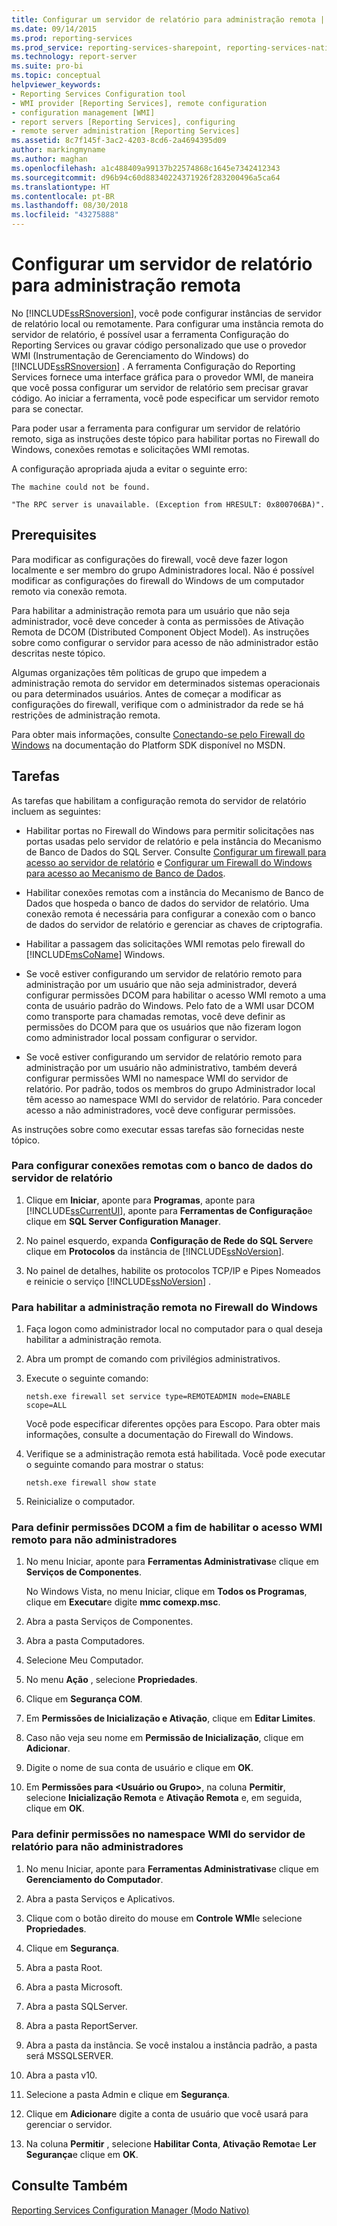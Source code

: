 ```yaml
---
title: Configurar um servidor de relatório para administração remota | Microsoft Docs
ms.date: 09/14/2015
ms.prod: reporting-services
ms.prod_service: reporting-services-sharepoint, reporting-services-native
ms.technology: report-server
ms.suite: pro-bi
ms.topic: conceptual
helpviewer_keywords:
- Reporting Services Configuration tool
- WMI provider [Reporting Services], remote configuration
- configuration management [WMI]
- report servers [Reporting Services], configuring
- remote server administration [Reporting Services]
ms.assetid: 8c7f145f-3ac2-4203-8cd6-2a4694395d09
author: markingmyname
ms.author: maghan
ms.openlocfilehash: a1c488409a99137b22574868c1645e7342412343
ms.sourcegitcommit: d96b94c60d88340224371926f283200496a5ca64
ms.translationtype: HT
ms.contentlocale: pt-BR
ms.lasthandoff: 08/30/2018
ms.locfileid: "43275888"
---
```

# <a name="configure-a-report-server-for-remote-administration"></a>Configurar um servidor de relatório para administração remota
  No [!INCLUDE[ssRSnoversion](../../includes/ssrsnoversion-md.md)], você pode configurar instâncias de servidor de relatório local ou remotamente. Para configurar uma instância remota do servidor de relatório, é possível usar a ferramenta Configuração do Reporting Services ou gravar código personalizado que use o provedor WMI (Instrumentação de Gerenciamento do Windows) do [!INCLUDE[ssRSnoversion](../../includes/ssrsnoversion-md.md)] . A ferramenta Configuração do Reporting Services fornece uma interface gráfica para o provedor WMI, de maneira que você possa configurar um servidor de relatório sem precisar gravar código. Ao iniciar a ferramenta, você pode especificar um servidor remoto para se conectar.  
  
 Para poder usar a ferramenta para configurar um servidor de relatório remoto, siga as instruções deste tópico para habilitar portas no Firewall do Windows, conexões remotas e solicitações WMI remotas.  
  
 A configuração apropriada ajuda a evitar o seguinte erro:  
  
 `The machine could not be found.`  
  
 `"The RPC server is unavailable. (Exception from HRESULT: 0x800706BA)".`  
  
## <a name="prerequisites"></a>Prerequisites  
 Para modificar as configurações do firewall, você deve fazer logon localmente e ser membro do grupo Administradores local. Não é possível modificar as configurações do firewall do Windows de um computador remoto via conexão remota.  
  
 Para habilitar a administração remota para um usuário que não seja administrador, você deve conceder à conta as permissões de Ativação Remota de DCOM (Distributed Component Object Model). As instruções sobre como configurar o servidor para acesso de não administrador estão descritas neste tópico.  
  
 Algumas organizações têm políticas de grupo que impedem a administração remota do servidor em determinados sistemas operacionais ou para determinados usuários. Antes de começar a modificar as configurações do firewall, verifique com o administrador da rede se há restrições de administração remota.  
  
 Para obter mais informações, consulte [Conectando-se pelo Firewall do Windows](http://go.microsoft.com/fwlink/?LinkId=63615) na documentação do Platform SDK disponível no MSDN.  
  
## <a name="tasks"></a>Tarefas  
 As tarefas que habilitam a configuração remota do servidor de relatório incluem as seguintes:  
  
-   Habilitar portas no Firewall do Windows para permitir solicitações nas portas usadas pelo servidor de relatório e pela instância do Mecanismo de Banco de Dados do SQL Server.  Consulte [Configurar um firewall para acesso ao servidor de relatório](../../reporting-services/report-server/configure-a-firewall-for-report-server-access.md) e [Configurar um Firewall do Windows para acesso ao Mecanismo de Banco de Dados](../../database-engine/configure-windows/configure-a-windows-firewall-for-database-engine-access.md).  
  
-   Habilitar conexões remotas com a instância do Mecanismo de Banco de Dados que hospeda o banco de dados do servidor de relatório. Uma conexão remota é necessária para configurar a conexão com o banco de dados do servidor de relatório e gerenciar as chaves de criptografia.  
  
-   Habilitar a passagem das solicitações WMI remotas pelo firewall do [!INCLUDE[msCoName](../../includes/msconame-md.md)] Windows.  
  
-   Se você estiver configurando um servidor de relatório remoto para administração por um usuário que não seja administrador, deverá configurar permissões DCOM para habilitar o acesso WMI remoto a uma conta de usuário padrão do Windows. Pelo fato de a WMI usar DCOM como transporte para chamadas remotas, você deve definir as permissões do DCOM para que os usuários que não fizeram logon como administrador local possam configurar o servidor.  
  
-   Se você estiver configurando um servidor de relatório remoto para administração por um usuário não administrativo, também deverá configurar permissões WMI no namespace WMI do servidor de relatório. Por padrão, todos os membros do grupo Administrador local têm acesso ao namespace WMI do servidor de relatório. Para conceder acesso a não administradores, você deve configurar permissões.  
  
 As instruções sobre como executar essas tarefas são fornecidas neste tópico.  
  
### <a name="to-configure-remote-connections-to-the-report-server-database"></a>Para configurar conexões remotas com o banco de dados do servidor de relatório  
  
1.  Clique em **Iniciar**, aponte para **Programas**, aponte para [!INCLUDE[ssCurrentUI](../../includes/sscurrentui-md.md)], aponte para **Ferramentas de Configuração**e clique em **SQL Server Configuration Manager**.  
  
2.  No painel esquerdo, expanda **Configuração de Rede do SQL Server**e clique em **Protocolos** da instância de [!INCLUDE[ssNoVersion](../../includes/ssnoversion-md.md)].  
  
3.  No painel de detalhes, habilite os protocolos TCP/IP e Pipes Nomeados e reinicie o serviço [!INCLUDE[ssNoVersion](../../includes/ssnoversion-md.md)] .  
  
### <a name="to-enable-remote-administration-in-windows-firewall"></a>Para habilitar a administração remota no Firewall do Windows  
  
1.  Faça logon como administrador local no computador para o qual deseja habilitar a administração remota.  
  
2.  Abra um prompt de comando com privilégios administrativos.  
  
3.  Execute o seguinte comando:  
  
    ```  
    netsh.exe firewall set service type=REMOTEADMIN mode=ENABLE scope=ALL  
    ```  
  
     Você pode especificar diferentes opções para Escopo. Para obter mais informações, consulte a documentação do Firewall do Windows.  
  
4.  Verifique se a administração remota está habilitada. Você pode executar o seguinte comando para mostrar o status:  
  
    ```  
    netsh.exe firewall show state  
    ```  
  
5.  Reinicialize o computador.  
  
### <a name="to-set-dcom-permissions-to-enable-remote-wmi-access-for-non-administrators"></a>Para definir permissões DCOM a fim de habilitar o acesso WMI remoto para não administradores  
  
1.  No menu Iniciar, aponte para **Ferramentas Administrativas**e clique em **Serviços de Componentes**.  
  
     No Windows Vista, no menu Iniciar, clique em **Todos os Programas**, clique em **Executar**e digite **mmc comexp.msc**.  
  
2.  Abra a pasta Serviços de Componentes.  
  
3.  Abra a pasta Computadores.  
  
4.  Selecione Meu Computador.  
  
5.  No menu **Ação** , selecione **Propriedades**.  
  
6.  Clique em **Segurança COM**.  
  
7.  Em **Permissões de Inicialização e Ativação**, clique em **Editar Limites**.  
  
8.  Caso não veja seu nome em **Permissão de Inicialização**, clique em **Adicionar**.  
  
9. Digite o nome de sua conta de usuário e clique em **OK**.  
  
10. Em **Permissões para \<Usuário ou Grupo>**, na coluna **Permitir**, selecione **Inicialização Remota** e **Ativação Remota** e, em seguida, clique em **OK**.  
  
### <a name="to-set-permissions-on-the-report-server-wmi-namespace-for-non-administrators"></a>Para definir permissões no namespace WMI do servidor de relatório para não administradores  
  
1.  No menu Iniciar, aponte para **Ferramentas Administrativas**e clique em **Gerenciamento do Computador**.  
  
2.  Abra a pasta Serviços e Aplicativos.  
  
3.  Clique com o botão direito do mouse em **Controle WMI**e selecione **Propriedades**.  
  
4.  Clique em **Segurança**.  
  
5.  Abra a pasta Root.  
  
6.  Abra a pasta Microsoft.  
  
7.  Abra a pasta SQLServer.  
  
8.  Abra a pasta ReportServer.  
  
9. Abra a pasta da instância. Se você instalou a instância padrão, a pasta será MSSQLSERVER.  
  
10. Abra a pasta v10.  
  
11. Selecione a pasta Admin e clique em **Segurança**.  
  
12. Clique em **Adicionar**e digite a conta de usuário que você usará para gerenciar o servidor.  
  
13. Na coluna **Permitir** , selecione **Habilitar Conta**, **Ativação Remota**e **Ler Segurança**e clique em **OK**.  
  
## <a name="see-also"></a>Consulte Também  
 [Reporting Services Configuration Manager &#40;Modo Nativo&#41;](../../reporting-services/install-windows/reporting-services-configuration-manager-native-mode.md)  
  
  
